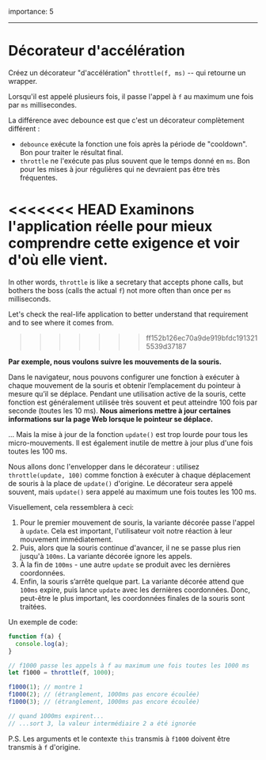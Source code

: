 importance: 5

---

# Décorateur d'accélération

Créez un décorateur "d'accélération" `throttle(f, ms)` -- qui retourne un wrapper.

Lorsqu'il est appelé plusieurs fois, il passe l'appel à `f` au maximum une fois par `ms` millisecondes.

La différence avec debounce est que c'est un décorateur complètement différent :
- `debounce` exécute la fonction une fois après la période de "cooldown". Bon pour traiter le résultat final.
- `throttle` ne l'exécute pas plus souvent que le temps donné en `ms`. Bon pour les mises à jour régulières qui ne devraient pas être très fréquentes.

<<<<<<< HEAD
Examinons l'application réelle pour mieux comprendre cette exigence et voir d'où elle vient.
=======
In other words, `throttle` is like a secretary that accepts phone calls, but bothers the boss (calls the actual `f`) not more often than once per `ms` milliseconds.

Let's check the real-life application to better understand that requirement and to see where it comes from.
>>>>>>> ff152b126ec70a9de919bfdc1913215539d37187

**Par exemple, nous voulons suivre les mouvements de la souris.**

Dans le navigateur, nous pouvons configurer une fonction à exécuter à chaque mouvement de la souris et obtenir l’emplacement du pointeur à mesure qu’il se déplace. Pendant une utilisation active de la souris, cette fonction est généralement utilisée très souvent et peut atteindre 100 fois par seconde (toutes les 10 ms).
**Nous aimerions mettre à jour certaines informations sur la page Web lorsque le pointeur se déplace.**

... Mais la mise à jour de la fonction `update()` est trop lourde pour tous les micro-mouvements. Il est également inutile de mettre à jour plus d'une fois toutes les 100 ms.

Nous allons donc l'envelopper dans le décorateur : utilisez `throttle(update, 100)` comme fonction à exécuter à chaque déplacement de souris à la place de `update()` d'origine. Le décorateur sera appelé souvent, mais `update()` sera appelé au maximum une fois toutes les 100 ms.

Visuellement, cela ressemblera à ceci:

1. Pour le premier mouvement de souris, la variante décorée passe l'appel à `update`. Cela est important, l'utilisateur voit notre réaction à leur mouvement immédiatement.
2. Puis, alors que la souris continue d'avancer, il ne se passe plus rien jusqu'à `100ms`. La variante décorée ignore les appels.
3. À la fin de `100ms` - une autre `update` se produit avec les dernières coordonnées.
4. Enfin, la souris s’arrête quelque part. La variante décorée attend que `100ms` expire, puis lance `update` avec les dernières coordonnées. Donc, peut-être le plus important, les coordonnées finales de la souris sont traitées.

Un exemple de code:

```js
function f(a) {
  console.log(a);
}

// f1000 passe les appels à f au maximum une fois toutes les 1000 ms
let f1000 = throttle(f, 1000);

f1000(1); // montre 1
f1000(2); // (étranglement, 1000ms pas encore écoulée)
f1000(3); // (étranglement, 1000ms pas encore écoulée)

// quand 1000ms expirent...
// ...sort 3, la valeur intermédiaire 2 a été ignorée
```

P.S. Les arguments et le contexte `this` transmis à `f1000` doivent être transmis à `f` d'origine.
